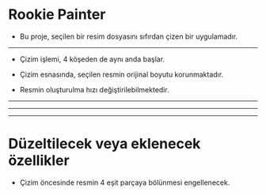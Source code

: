 # Rookie Painter

- Bu proje, seçilen bir resim dosyasını sıfırdan çizen bir uygulamadır.

***

- Çizim işlemi, 4 köşeden de aynı anda başlar.

- Çizim esnasında, seçilen resmin orijinal boyutu korunmaktadır.

- Resmin oluşturulma hızı değiştirilebilmektedir.

***
***
***

# Düzeltilecek veya eklenecek özellikler

- Çizim öncesinde resmin 4 eşit parçaya bölünmesi engellenecek.